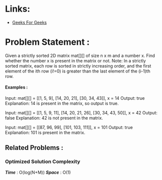 # Links:

- [Geeks For Geeks](https://www.geeksforgeeks.org/problems/search-in-a-matrix-1587115621/1)

# Problem Statement :

Given a strictly sorted 2D matrix mat[][] of size n x m and a number x. Find whether the number x is present in the matrix or not.
Note: In a strictly sorted matrix, each row is sorted in strictly increasing order, and the first element of the ith row (i!=0) is greater than the last element of the (i-1)th row.

#### Examples :

Input: mat[][] = [[1, 5, 9], [14, 20, 21], [30, 34, 43]], x = 14
Output: true
Explanation: 14 is present in the matrix, so output is true.


Input: mat[][] = [[1, 5, 9, 11], [14, 20, 21, 26], [30, 34, 43, 50]], x = 42
Output: false
Explanation: 42 is not present in the matrix.

Input: mat[][] = [[87, 96, 99], [101, 103, 111]], x = 101
Output: true
Explanation: 101 is present in the matrix.


## Related Problems :


### Optimized Solution Complexity

**_Time_** : O(log(N+M))
**_Space_** : O(1)